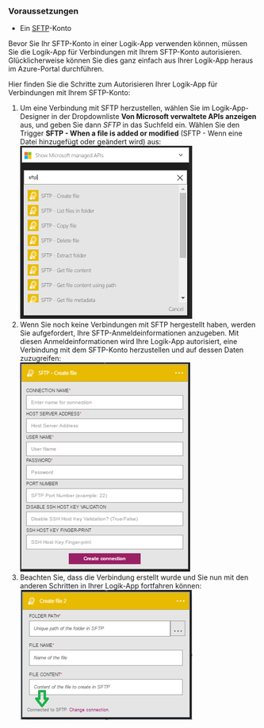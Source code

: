 ### <a name="prerequisites"></a>Voraussetzungen
* Ein [SFTP](https://en.wikipedia.org/wiki/SSH_File_Transfer_Protocol)-Konto  

Bevor Sie Ihr SFTP-Konto in einer Logik-App verwenden können, müssen Sie die Logik-App für Verbindungen mit Ihrem SFTP-Konto autorisieren. Glücklicherweise können Sie dies ganz einfach aus Ihrer Logik-App heraus im Azure-Portal durchführen.  

Hier finden Sie die Schritte zum Autorisieren Ihrer Logik-App für Verbindungen mit Ihrem SFTP-Konto:  

1. Um eine Verbindung mit SFTP herzustellen, wählen Sie im Logik-App-Designer in der Dropdownliste **Von Microsoft verwaltete APIs anzeigen** aus, und geben Sie dann *SFTP* in das Suchfeld ein. Wählen Sie den Trigger **SFTP - When a file is added or modified** (SFTP - Wenn eine Datei hinzugefügt oder geändert wird) aus:  
   ![SFTP-Onlineverbindung – Abbildung 1](./media/connectors-create-api-sftp/sftp-1.png)  
2. Wenn Sie noch keine Verbindungen mit SFTP hergestellt haben, werden Sie aufgefordert, Ihre SFTP-Anmeldeinformationen anzugeben. Mit diesen Anmeldeinformationen wird Ihre Logik-App autorisiert, eine Verbindung mit dem SFTP-Konto herzustellen und auf dessen Daten zuzugreifen:  
   ![SFTP-Onlineverbindung – Abbildung 2](./media/connectors-create-api-sftp/sftp-2.png)  
3. Beachten Sie, dass die Verbindung erstellt wurde und Sie nun mit den anderen Schritten in Ihrer Logik-App fortfahren können:   
   ![SFTP-Onlineverbindung – Abbildung 3](./media/connectors-create-api-sftp/sftp-3.png) 

